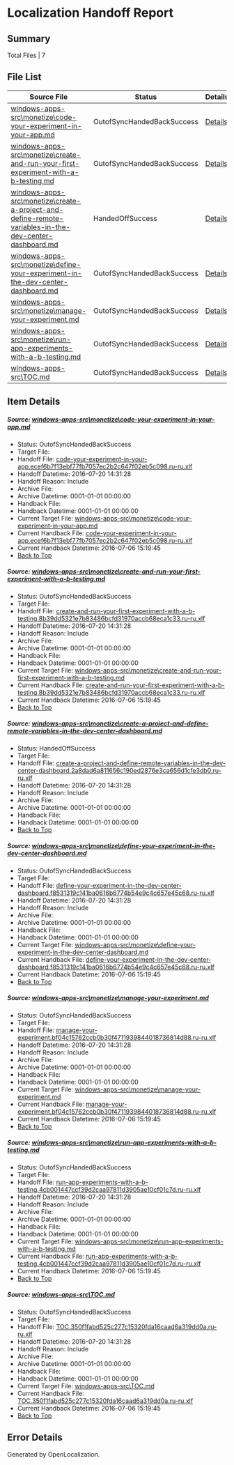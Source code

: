 # <a name='report-top'></a> Localization Handoff Report

## Summary
 Total Files | 7

## File List
 Source File | Status | Details 
 ----------- | ------ | ------- 
 [windows-apps-src\monetize\code-your-experiment-in-your-app.md](https://github.com/Microsoft/windows-apps/blob/702db72e74578b7861e2c0ee383c6200458e3960/windows-apps-src/monetize/code-your-experiment-in-your-app.md) | OutofSyncHandedBackSuccess | [Details](#1bd29f9fbc707838d4fe737e5aa3da4684eb06f33390)
 [windows-apps-src\monetize\create-and-run-your-first-experiment-with-a-b-testing.md](https://github.com/Microsoft/windows-apps/blob/702db72e74578b7861e2c0ee383c6200458e3960/windows-apps-src/monetize/create-and-run-your-first-experiment-with-a-b-testing.md) | OutofSyncHandedBackSuccess | [Details](#ef6e7675bbc093f23f7bacea0ef835a03e678e9f3393)
 [windows-apps-src\monetize\create-a-project-and-define-remote-variables-in-the-dev-center-dashboard.md](https://github.com/Microsoft/windows-apps/blob/702db72e74578b7861e2c0ee383c6200458e3960/windows-apps-src/monetize/create-a-project-and-define-remote-variables-in-the-dev-center-dashboard.md) | HandedOffSuccess | [Details](#b5c9b219724131f4b27a2d55519b316e863981b43391)
 [windows-apps-src\monetize\define-your-experiment-in-the-dev-center-dashboard.md](https://github.com/Microsoft/windows-apps/blob/702db72e74578b7861e2c0ee383c6200458e3960/windows-apps-src/monetize/define-your-experiment-in-the-dev-center-dashboard.md) | OutofSyncHandedBackSuccess | [Details](#14e252fdfc0464e8fd992b8648ef506cbefb9bf13394)
 [windows-apps-src\monetize\manage-your-experiment.md](https://github.com/Microsoft/windows-apps/blob/702db72e74578b7861e2c0ee383c6200458e3960/windows-apps-src/monetize/manage-your-experiment.md) | OutofSyncHandedBackSuccess | [Details](#c9883882021468c0569c7e244423f68181d978bd3451)
 [windows-apps-src\monetize\run-app-experiments-with-a-b-testing.md](https://github.com/Microsoft/windows-apps/blob/702db72e74578b7861e2c0ee383c6200458e3960/windows-apps-src/monetize/run-app-experiments-with-a-b-testing.md) | OutofSyncHandedBackSuccess | [Details](#3bcdd109454d89961696124eacd4cdbd7563b17f3457)
 [windows-apps-src\TOC.md](https://github.com/Microsoft/windows-apps/blob/702db72e74578b7861e2c0ee383c6200458e3960/windows-apps-src/TOC.md) | OutofSyncHandedBackSuccess | [Details](#adf630f9ae7904639c8d51857d4fb46bf7f6c68e5311)

## Item Details
##### <a name='1bd29f9fbc707838d4fe737e5aa3da4684eb06f33390'></a> Source: [windows-apps-src\monetize\code-your-experiment-in-your-app.md](https://github.com/Microsoft/windows-apps/blob/702db72e74578b7861e2c0ee383c6200458e3960/windows-apps-src/monetize/code-your-experiment-in-your-app.md)
* Status: OutofSyncHandedBackSuccess
* Target File: 
* Handoff File: [code-your-experiment-in-your-app.ecef6b7f13ebf77fb7057ec2b2c647f02eb5c098.ru-ru.xlf](https://github.com/Microsoft/WDG.handoff/blob/a6289a29f2022b0e7e73d5c00a54577bb84b9b5a/ol-handoff/Microsoft/windows-apps.ru-ru/master/code-your-experiment-in-your-app.ecef6b7f13ebf77fb7057ec2b2c647f02eb5c098.ru-ru.xlf)
* Handoff Datetime: 2016-07-20 14:31:28
* Handoff Reason: Include
* Archive File: 
* Archive Datetime: 0001-01-01 00:00:00
* Handback File: 
* Handback Datetime: 0001-01-01 00:00:00
* Current Target File: [windows-apps-src\monetize\code-your-experiment-in-your-app.md](https://github.com/Microsoft/windows-apps.ru-ru/blob/93f7daed53c2f646ab9c83858aa28237022d818d/windows-apps-src/monetize/code-your-experiment-in-your-app.md)
* Current Handback File: [code-your-experiment-in-your-app.ecef6b7f13ebf77fb7057ec2b2c647f02eb5c098.ru-ru.xlf](https://github.com/Microsoft/WDG.handback/blob/d3d0e23c0b6ca1c844ba3c34aead5291de8d3362/ol-handback/Microsoft/windows-apps.ru-ru/master/code-your-experiment-in-your-app.ecef6b7f13ebf77fb7057ec2b2c647f02eb5c098.ru-ru.xlf)
* Current Handback Datetime: 2016-07-06 15:19:45
* [Back to Top](#report-top)

##### <a name='ef6e7675bbc093f23f7bacea0ef835a03e678e9f3393'></a> Source: [windows-apps-src\monetize\create-and-run-your-first-experiment-with-a-b-testing.md](https://github.com/Microsoft/windows-apps/blob/702db72e74578b7861e2c0ee383c6200458e3960/windows-apps-src/monetize/create-and-run-your-first-experiment-with-a-b-testing.md)
* Status: OutofSyncHandedBackSuccess
* Target File: 
* Handoff File: [create-and-run-your-first-experiment-with-a-b-testing.8b39dd5321e7b83486bcfd31970accb68eca1c33.ru-ru.xlf](https://github.com/Microsoft/WDG.handoff/blob/a6289a29f2022b0e7e73d5c00a54577bb84b9b5a/ol-handoff/Microsoft/windows-apps.ru-ru/master/create-and-run-your-first-experiment-with-a-b-testing.8b39dd5321e7b83486bcfd31970accb68eca1c33.ru-ru.xlf)
* Handoff Datetime: 2016-07-20 14:31:28
* Handoff Reason: Include
* Archive File: 
* Archive Datetime: 0001-01-01 00:00:00
* Handback File: 
* Handback Datetime: 0001-01-01 00:00:00
* Current Target File: [windows-apps-src\monetize\create-and-run-your-first-experiment-with-a-b-testing.md](https://github.com/Microsoft/windows-apps.ru-ru/blob/93f7daed53c2f646ab9c83858aa28237022d818d/windows-apps-src/monetize/create-and-run-your-first-experiment-with-a-b-testing.md)
* Current Handback File: [create-and-run-your-first-experiment-with-a-b-testing.8b39dd5321e7b83486bcfd31970accb68eca1c33.ru-ru.xlf](https://github.com/Microsoft/WDG.handback/blob/d3d0e23c0b6ca1c844ba3c34aead5291de8d3362/ol-handback/Microsoft/windows-apps.ru-ru/master/create-and-run-your-first-experiment-with-a-b-testing.8b39dd5321e7b83486bcfd31970accb68eca1c33.ru-ru.xlf)
* Current Handback Datetime: 2016-07-06 15:19:45
* [Back to Top](#report-top)

##### <a name='b5c9b219724131f4b27a2d55519b316e863981b43391'></a> Source: [windows-apps-src\monetize\create-a-project-and-define-remote-variables-in-the-dev-center-dashboard.md](https://github.com/Microsoft/windows-apps/blob/702db72e74578b7861e2c0ee383c6200458e3960/windows-apps-src/monetize/create-a-project-and-define-remote-variables-in-the-dev-center-dashboard.md)
* Status: HandedOffSuccess
* Target File: 
* Handoff File: [create-a-project-and-define-remote-variables-in-the-dev-center-dashboard.2a8dad6a811656c190ed2876e3ca656d1cfe3db0.ru-ru.xlf](https://github.com/Microsoft/WDG.handoff/blob/a6289a29f2022b0e7e73d5c00a54577bb84b9b5a/ol-handoff/Microsoft/windows-apps.ru-ru/master/create-a-project-and-define-remote-variables-in-the-dev-center-dashboard.2a8dad6a811656c190ed2876e3ca656d1cfe3db0.ru-ru.xlf)
* Handoff Datetime: 2016-07-20 14:31:28
* Handoff Reason: Include
* Archive File: 
* Archive Datetime: 0001-01-01 00:00:00
* Handback File: 
* Handback Datetime: 0001-01-01 00:00:00
* [Back to Top](#report-top)

##### <a name='14e252fdfc0464e8fd992b8648ef506cbefb9bf13394'></a> Source: [windows-apps-src\monetize\define-your-experiment-in-the-dev-center-dashboard.md](https://github.com/Microsoft/windows-apps/blob/702db72e74578b7861e2c0ee383c6200458e3960/windows-apps-src/monetize/define-your-experiment-in-the-dev-center-dashboard.md)
* Status: OutofSyncHandedBackSuccess
* Target File: 
* Handoff File: [define-your-experiment-in-the-dev-center-dashboard.f8531319c141ba0616b6774b54e9c4c657e45c68.ru-ru.xlf](https://github.com/Microsoft/WDG.handoff/blob/a6289a29f2022b0e7e73d5c00a54577bb84b9b5a/ol-handoff/Microsoft/windows-apps.ru-ru/master/define-your-experiment-in-the-dev-center-dashboard.f8531319c141ba0616b6774b54e9c4c657e45c68.ru-ru.xlf)
* Handoff Datetime: 2016-07-20 14:31:28
* Handoff Reason: Include
* Archive File: 
* Archive Datetime: 0001-01-01 00:00:00
* Handback File: 
* Handback Datetime: 0001-01-01 00:00:00
* Current Target File: [windows-apps-src\monetize\define-your-experiment-in-the-dev-center-dashboard.md](https://github.com/Microsoft/windows-apps.ru-ru/blob/93f7daed53c2f646ab9c83858aa28237022d818d/windows-apps-src/monetize/define-your-experiment-in-the-dev-center-dashboard.md)
* Current Handback File: [define-your-experiment-in-the-dev-center-dashboard.f8531319c141ba0616b6774b54e9c4c657e45c68.ru-ru.xlf](https://github.com/Microsoft/WDG.handback/blob/d3d0e23c0b6ca1c844ba3c34aead5291de8d3362/ol-handback/Microsoft/windows-apps.ru-ru/master/define-your-experiment-in-the-dev-center-dashboard.f8531319c141ba0616b6774b54e9c4c657e45c68.ru-ru.xlf)
* Current Handback Datetime: 2016-07-06 15:19:45
* [Back to Top](#report-top)

##### <a name='c9883882021468c0569c7e244423f68181d978bd3451'></a> Source: [windows-apps-src\monetize\manage-your-experiment.md](https://github.com/Microsoft/windows-apps/blob/702db72e74578b7861e2c0ee383c6200458e3960/windows-apps-src/monetize/manage-your-experiment.md)
* Status: OutofSyncHandedBackSuccess
* Target File: 
* Handoff File: [manage-your-experiment.bf04c15762ccb0b30f4711939844018736814d88.ru-ru.xlf](https://github.com/Microsoft/WDG.handoff/blob/a6289a29f2022b0e7e73d5c00a54577bb84b9b5a/ol-handoff/Microsoft/windows-apps.ru-ru/master/manage-your-experiment.bf04c15762ccb0b30f4711939844018736814d88.ru-ru.xlf)
* Handoff Datetime: 2016-07-20 14:31:28
* Handoff Reason: Include
* Archive File: 
* Archive Datetime: 0001-01-01 00:00:00
* Handback File: 
* Handback Datetime: 0001-01-01 00:00:00
* Current Target File: [windows-apps-src\monetize\manage-your-experiment.md](https://github.com/Microsoft/windows-apps.ru-ru/blob/93f7daed53c2f646ab9c83858aa28237022d818d/windows-apps-src/monetize/manage-your-experiment.md)
* Current Handback File: [manage-your-experiment.bf04c15762ccb0b30f4711939844018736814d88.ru-ru.xlf](https://github.com/Microsoft/WDG.handback/blob/d3d0e23c0b6ca1c844ba3c34aead5291de8d3362/ol-handback/Microsoft/windows-apps.ru-ru/master/manage-your-experiment.bf04c15762ccb0b30f4711939844018736814d88.ru-ru.xlf)
* Current Handback Datetime: 2016-07-06 15:19:45
* [Back to Top](#report-top)

##### <a name='3bcdd109454d89961696124eacd4cdbd7563b17f3457'></a> Source: [windows-apps-src\monetize\run-app-experiments-with-a-b-testing.md](https://github.com/Microsoft/windows-apps/blob/702db72e74578b7861e2c0ee383c6200458e3960/windows-apps-src/monetize/run-app-experiments-with-a-b-testing.md)
* Status: OutofSyncHandedBackSuccess
* Target File: 
* Handoff File: [run-app-experiments-with-a-b-testing.4cb001447ccf39d2caa97811d3905ae10cf01c7d.ru-ru.xlf](https://github.com/Microsoft/WDG.handoff/blob/a6289a29f2022b0e7e73d5c00a54577bb84b9b5a/ol-handoff/Microsoft/windows-apps.ru-ru/master/run-app-experiments-with-a-b-testing.4cb001447ccf39d2caa97811d3905ae10cf01c7d.ru-ru.xlf)
* Handoff Datetime: 2016-07-20 14:31:28
* Handoff Reason: Include
* Archive File: 
* Archive Datetime: 0001-01-01 00:00:00
* Handback File: 
* Handback Datetime: 0001-01-01 00:00:00
* Current Target File: [windows-apps-src\monetize\run-app-experiments-with-a-b-testing.md](https://github.com/Microsoft/windows-apps.ru-ru/blob/93f7daed53c2f646ab9c83858aa28237022d818d/windows-apps-src/monetize/run-app-experiments-with-a-b-testing.md)
* Current Handback File: [run-app-experiments-with-a-b-testing.4cb001447ccf39d2caa97811d3905ae10cf01c7d.ru-ru.xlf](https://github.com/Microsoft/WDG.handback/blob/d3d0e23c0b6ca1c844ba3c34aead5291de8d3362/ol-handback/Microsoft/windows-apps.ru-ru/master/run-app-experiments-with-a-b-testing.4cb001447ccf39d2caa97811d3905ae10cf01c7d.ru-ru.xlf)
* Current Handback Datetime: 2016-07-06 15:19:45
* [Back to Top](#report-top)

##### <a name='adf630f9ae7904639c8d51857d4fb46bf7f6c68e5311'></a> Source: [windows-apps-src\TOC.md](https://github.com/Microsoft/windows-apps/blob/702db72e74578b7861e2c0ee383c6200458e3960/windows-apps-src/TOC.md)
* Status: OutofSyncHandedBackSuccess
* Target File: 
* Handoff File: [TOC.350f1fabd525c277c15320fda16caad6a319dd0a.ru-ru.xlf](https://github.com/Microsoft/WDG.handoff/blob/a6289a29f2022b0e7e73d5c00a54577bb84b9b5a/ol-handoff/Microsoft/windows-apps.ru-ru/master/TOC.350f1fabd525c277c15320fda16caad6a319dd0a.ru-ru.xlf)
* Handoff Datetime: 2016-07-20 14:31:28
* Handoff Reason: Include
* Archive File: 
* Archive Datetime: 0001-01-01 00:00:00
* Handback File: 
* Handback Datetime: 0001-01-01 00:00:00
* Current Target File: [windows-apps-src\TOC.md](https://github.com/Microsoft/windows-apps.ru-ru/blob/93f7daed53c2f646ab9c83858aa28237022d818d/windows-apps-src/TOC.md)
* Current Handback File: [TOC.350f1fabd525c277c15320fda16caad6a319dd0a.ru-ru.xlf](https://github.com/Microsoft/WDG.handback/blob/d3d0e23c0b6ca1c844ba3c34aead5291de8d3362/ol-handback/Microsoft/windows-apps.ru-ru/master/TOC.350f1fabd525c277c15320fda16caad6a319dd0a.ru-ru.xlf)
* Current Handback Datetime: 2016-07-06 15:19:45
* [Back to Top](#report-top)


## Error Details

Generated by OpenLocalization.
